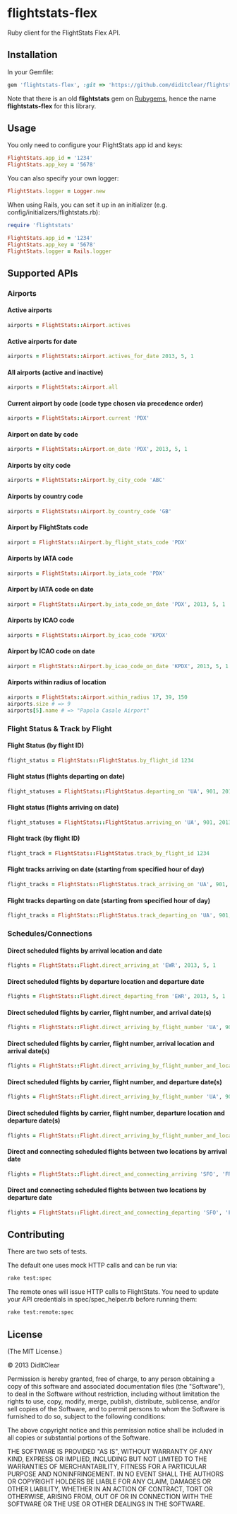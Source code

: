 flightstats-flex
================

Ruby client for the FlightStats Flex API.

## Installation

In your Gemfile:

```ruby
gem 'flightstats-flex', :git => 'https://github.com/diditclear/flightstats-client-ruby'
```

Note that there is an old **flightstats** gem on [Rubygems](http://rubygems.org/gems/flightstats), hence the name **flightstats-flex** for this library.

## Usage

You only need to configure your FlightStats app id and keys:

```ruby
FlightStats.app_id = '1234'
FlightStats.app_key = '5678'
```

You can also specify your own logger:

```ruby
FlightStats.logger = Logger.new
```

When using Rails, you can set it up in an initializer (e.g. config/initializers/flightstats.rb):

```ruby
require 'flightstats'

FlightStats.app_id = '1234'
FlightStats.app_key = '5678'
FlightStats.logger = Rails.logger
```

## Supported APIs

### Airports

#### Active airports

```ruby
airports = FlightStats::Airport.actives
```

#### Active airports for date

```ruby
airports = FlightStats::Airport.actives_for_date 2013, 5, 1
```

#### All airports (active and inactive)

```ruby
airports = FlightStats::Airport.all
```

#### Current airport by code (code type chosen via precedence order)

```ruby
airports = FlightStats::Airport.current 'PDX'
```

#### Airport on date by code

```ruby
airports = FlightStats::Airport.on_date 'PDX', 2013, 5, 1
```

#### Airports by city code

```ruby
airports = FlightStats::Airport.by_city_code 'ABC'
```

#### Airports by country code

```ruby
airports = FlightStats::Airport.by_country_code 'GB'
```

#### Airport by FlightStats code

```ruby
airport = FlightStats::Airport.by_flight_stats_code 'PDX'
```

#### Airports by IATA code

```ruby
airports = FlightStats::Airport.by_iata_code 'PDX'
```

#### Airport by IATA code on date

```ruby
airport = FlightStats::Airport.by_iata_code_on_date 'PDX', 2013, 5, 1
```

#### Airports by ICAO code

```ruby
airports = FlightStats::Airport.by_icao_code 'KPDX'
```

#### Airport by ICAO code on date

```ruby
airport = FlightStats::Airport.by_icao_code_on_date 'KPDX', 2013, 5, 1
```

#### Airports within radius of location

```ruby
airports = FlightStats::Airport.within_radius 17, 39, 150
airports.size # => 9
airports[5].name # => "Papola Casale Airport"
```

### Flight Status & Track by Flight

#### Flight Status (by flight ID)

```ruby
flight_status = FlightStats::FlightStatus.by_flight_id 1234
```

#### Flight status (flights departing on date)

```ruby
flight_statuses = FlightStats::FlightStatus.departing_on 'UA', 901, 2013, 5, 1
```

#### Flight status (flights arriving on date)

```ruby
flight_statuses = FlightStats::FlightStatus.arriving_on 'UA', 901, 2013, 5, 1
```

#### Flight track (by flight ID)

```ruby
flight_track = FlightStats::FlightStatus.track_by_flight_id 1234
```

#### Flight tracks arriving on date (starting from specified hour of day)

```ruby
flight_tracks = FlightStats::FlightStatus.track_arriving_on 'UA', 901, 2013, 5, 1
```

#### Flight tracks departing on date (starting from specified hour of day)

```ruby
flight_tracks = FlightStats::FlightStatus.track_departing_on 'UA', 901, 2013, 5, 1
```


### Schedules/Connections

#### Direct scheduled flights by arrival location and date

```ruby
flights = FlightStats::Flight.direct_arriving_at 'EWR', 2013, 5, 1
```

#### Direct scheduled flights by departure location and departure date

```ruby
flights = FlightStats::Flight.direct_departing_from 'EWR', 2013, 5, 1
```

#### Direct scheduled flights by carrier, flight number, and arrival date(s)

```ruby
flights = FlightStats::Flight.direct_arriving_by_flight_number 'UA', 901, 2013, 5, 1
```

#### Direct scheduled flights by carrier, flight number, arrival location and arrival date(s)

```ruby
flights = FlightStats::Flight.direct_arriving_by_flight_number_and_location 'UA', 901, 'FRA', 2013, 5, 1
```

#### Direct scheduled flights by carrier, flight number, and departure date(s)

```ruby
flights = FlightStats::Flight.direct_arriving_by_flight_number 'UA', 901, 2013, 5, 1
```

#### Direct scheduled flights by carrier, flight number, departure location and departure date(s)

```ruby
flights = FlightStats::Flight.direct_arriving_by_flight_number_and_location 'UA', 901, 'FRA', 2013, 5, 1
```

####  Direct and connecting scheduled flights between two locations by arrival date

```ruby
flights = FlightStats::Flight.direct_and_connecting_arriving 'SFO', 'FRA', 2013, 5, 1
```

####  Direct and connecting scheduled flights between two locations by departure date

```ruby
flights = FlightStats::Flight.direct_and_connecting_departing 'SFO', 'FRA', 2013, 5, 1
```


## Contributing

There are two sets of tests.

The default one uses mock HTTP calls and can be run via:
```bash
rake test:spec
```

The remote ones will issue HTTP calls to FlightStats. You need to update your API credentials in spec/spec_helper.rb before running them:

```bash
rake test:remote:spec
```

## License

(The MIT License.)

© 2013 DidItClear

Permission is hereby granted, free of charge, to any person obtaining a copy
of this software and associated documentation files (the "Software"), to deal
in the Software without restriction, including without limitation the rights
to use, copy, modify, merge, publish, distribute, sublicense, and/or sell
copies of the Software, and to permit persons to whom the Software is
furnished to do so, subject to the following conditions:

The above copyright notice and this permission notice shall be included in all
copies or substantial portions of the Software.

THE SOFTWARE IS PROVIDED "AS IS", WITHOUT WARRANTY OF ANY KIND, EXPRESS OR
IMPLIED, INCLUDING BUT NOT LIMITED TO THE WARRANTIES OF MERCHANTABILITY,
FITNESS FOR A PARTICULAR PURPOSE AND NONINFRINGEMENT. IN NO EVENT SHALL THE
AUTHORS OR COPYRIGHT HOLDERS BE LIABLE FOR ANY CLAIM, DAMAGES OR OTHER
LIABILITY, WHETHER IN AN ACTION OF CONTRACT, TORT OR OTHERWISE, ARISING FROM,
OUT OF OR IN CONNECTION WITH THE SOFTWARE OR THE USE OR OTHER DEALINGS IN THE
SOFTWARE.